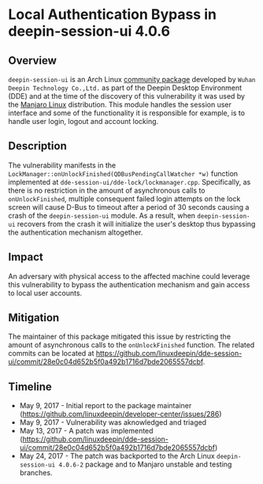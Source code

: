# Local Authentication Bypass in deepin-session-ui 4.0.6

## Overview

`deepin-session-ui` is an Arch Linux [community package](https://archlinux.org/packages/community/x86_64/deepin-session-ui/) developed by `Wuhan Deepin Technology Co.,Ltd.` as part of the Deepin Desktop Environment (DDE) and at the time of the discovery of this vulnerability it was used by the [Manjaro Linux](https://manjaro.org/) distribution. This module handles the session user interface and some of the functionality it is responsible for example, is to handle user login, logout and account locking.

## Description
The vulnerability manifests in the `LockManager::onUnlockFinished(QDBusPendingCallWatcher *w)` function implemented at `dde-session-ui/dde-lock/lockmanager.cpp`. Specifically, as there is no restriction in the amount of asynchronous calls to `onUnlockFinished`, multiple consequent failed login attempts on the lock screen will cause D-Bus to timeout after a period of 30 seconds causing a crash of the `deepin-session-ui` module. As a result, when `deepin-session-ui` recovers from the crash it will initialize the user's desktop thus bypassing the authentication mechanism altogether.

## Impact
An adversary with physical access to the affected machine could leverage this vulnerability to bypass the authentication mechanism and gain access to local user accounts.

## Mitigation
The maintainer of this package mitigated this issue by restricting the amount of asynchronous calls to the `onUnlockFinished` function. The related commits can be located at https://github.com/linuxdeepin/dde-session-ui/commit/28e0c04d652b5f0a492b1716d7bde2065557dcbf.

## Timeline
- May 9, 2017 - Initial report to the package maintainer (https://github.com/linuxdeepin/developer-center/issues/286)
- May 9, 2017 - Vulnerability was aknowledged and triaged
- May 13, 2017 - A patch was implemented (https://github.com/linuxdeepin/dde-session-ui/commit/28e0c04d652b5f0a492b1716d7bde2065557dcbf)
- May 24, 2017 - The patch was backported to the Arch Linux `deepin-session-ui 4.0.6-2` package and to Manjaro unstable and testing branches.
